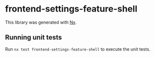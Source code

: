 # frontend-settings-feature-shell

This library was generated with [Nx](https://nx.dev).

## Running unit tests

Run `nx test frontend-settings-feature-shell` to execute the unit tests.
